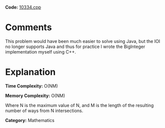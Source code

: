**Code:** [10334.cpp](./10334.cpp)

# Comments

This problem would have been much easier to solve using Java, but the IOI no longer supports Java and thus for practice I wrote the BigInteger implementation myself using C++.

# Explanation

**Time Complexity:** O(NM)

**Memory Complexity:** O(NM)

Where N is the maximum value of N, and M is the length of the resulting number of ways from N intersections.

**Category:** Mathematics
